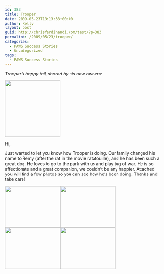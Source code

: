 ```yaml
---
id: 383
title: Trooper
date: 2009-05-23T13:13:33+00:00
author: Kelly
layout: post
guid: http://chrisferdinandi.com/test/?p=383
permalink: /2009/05/23/trooper/
categories:
  - PAWS Success Stories
  - Uncategorized
tags:
  - PAWS Success Stories
---
```

_Trooper&#8217;s happy tail, shared by his new owners:_

<img src="https://pawsnewengland.com/wp-content/uploads/2009/05/image059.jpg" alt="" title="image05" width="180" height="184" class="aligncenter size-full wp-image-813" />

Hi,

Just wanted to let you know how Trooper is doing. Our family changed his name to Remy (after the rat in the movie ratatouille), and he has been such a great dog. He loves to go to the park with us and play tug of war. He is so affectionate and a great companion, we couldn&#8217;t be any happier. Attached you will find a few photos so you can see how he&#8217;s been doing. Thanks and take care!

<img src="https://pawsnewengland.com/wp-content/uploads/2009/05/image0132.jpg" alt="" title="image01" width="180" height="135" class="alignleft size-full wp-image-814" /><img src="https://pawsnewengland.com/wp-content/uploads/2009/05/image0225.jpg" alt="" title="image02" width="180" height="135" class="alignleft size-full wp-image-815" /><img src="https://pawsnewengland.com/wp-content/uploads/2009/05/image0322.jpg" alt="" title="image03" width="180" height="135" class="alignleft size-full wp-image-816" /><img src="https://pawsnewengland.com/wp-content/uploads/2009/05/image0414.jpg" alt="" title="image04" width="180" height="135" class="alignleft size-full wp-image-817" />

<div class="clear">
</div>